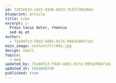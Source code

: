 ```yaml
---
id: f297e533-cb37-4330-bd33-75371785db5e
blueprint: article
title: Like
excerpt: |-
  Proin lacus dolor, rhoncus
  sed mi et
author:
  - 73a44fc3-f8d3-4d01-9c7e-095429bb71dc
main_image: content/lr/042.jpg
design: small
topics:
  - med
updated_by: 73a44fc3-f8d3-4d01-9c7e-095429bb71dc
updated_at: 1661658750
published: true
---
```

